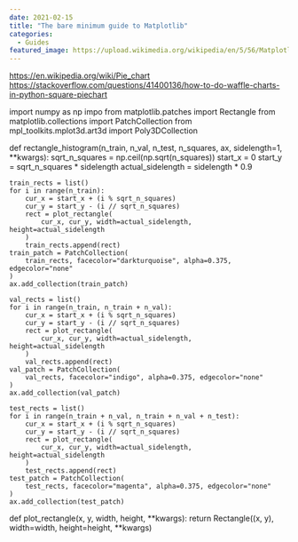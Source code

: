 ```yaml
---
date: 2021-02-15
title: "The bare minimum guide to Matplotlib"
categories:
  - Guides
featured_image: https://upload.wikimedia.org/wikipedia/en/5/56/Matplotlib_logo.svg
---
```


https://en.wikipedia.org/wiki/Pie_chart
https://stackoverflow.com/questions/41400136/how-to-do-waffle-charts-in-python-square-piechart

import numpy as np
impo
from matplotlib.patches import Rectangle
from matplotlib.collections import PatchCollection
from mpl_toolkits.mplot3d.art3d import Poly3DCollection


def rectangle_histogram(n_train, n_val, n_test, n_squares, ax, sidelength=1, **kwargs):
    sqrt_n_squares = np.ceil(np.sqrt(n_squares))
    start_x = 0
    start_y = sqrt_n_squares * sidelength
    actual_sidelength = sidelength * 0.9

    train_rects = list()
    for i in range(n_train):
        cur_x = start_x + (i % sqrt_n_squares)
        cur_y = start_y - (i // sqrt_n_squares)
        rect = plot_rectangle(
            cur_x, cur_y, width=actual_sidelength, height=actual_sidelength
        )
        train_rects.append(rect)
    train_patch = PatchCollection(
        train_rects, facecolor="darkturquoise", alpha=0.375, edgecolor="none"
    )
    ax.add_collection(train_patch)

    val_rects = list()
    for i in range(n_train, n_train + n_val):
        cur_x = start_x + (i % sqrt_n_squares)
        cur_y = start_y - (i // sqrt_n_squares)
        rect = plot_rectangle(
            cur_x, cur_y, width=actual_sidelength, height=actual_sidelength
        )
        val_rects.append(rect)
    val_patch = PatchCollection(
        val_rects, facecolor="indigo", alpha=0.375, edgecolor="none"
    )
    ax.add_collection(val_patch)

    test_rects = list()
    for i in range(n_train + n_val, n_train + n_val + n_test):
        cur_x = start_x + (i % sqrt_n_squares)
        cur_y = start_y - (i // sqrt_n_squares)
        rect = plot_rectangle(
            cur_x, cur_y, width=actual_sidelength, height=actual_sidelength
        )
        test_rects.append(rect)
    test_patch = PatchCollection(
        test_rects, facecolor="magenta", alpha=0.375, edgecolor="none"
    )
    ax.add_collection(test_patch)


def plot_rectangle(x, y, width, height, **kwargs):
    return Rectangle((x, y), width=width, height=height, **kwargs)
